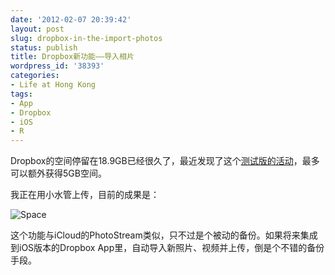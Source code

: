 ```yaml
---
date: '2012-02-07 20:39:42'
layout: post
slug: dropbox-in-the-import-photos
status: publish
title: Dropbox新功能——导入相片
wordpress_id: '38393'
categories:
- Life at Hong Kong
tags:
- App
- Dropbox
- iOS
- R
---
```


Dropbox的空间停留在18.9GB已经很久了，最近发现了这个[测试版的活动](http://forums.dropbox.com/topic.php?id=53106)，最多可以额外获得5GB空间。




我正在用小水管上传，目前的成果是：




![Space](http://dl.dropbox.com/u/5249413/blog_images/2012/02/space.png)




这个功能与iCloud的PhotoStream类似，只不过是个被动的备份。如果将来集成到iOS版本的Dropbox App里，自动导入新照片、视频并上传，倒是个不错的备份手段。
